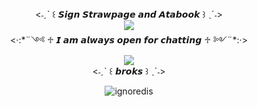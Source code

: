
<div align="center">
<˗ˏˋ ꒰ 𝙎𝙞𝙜𝙣 𝙎𝙩𝙧𝙖𝙬𝙥𝙖𝙜𝙚 𝙖𝙣𝙙 𝘼𝙩𝙖𝙗𝙤𝙤𝙠 ꒱ ˎˊ˗>
<div align="center">
<img src="https://64.media.tumblr.com/c4a7cec7314d456cdf6ed6a15a4b660e/23e83896a48037ad-13/s75x75_c1/e8dbad4b0756d1888fd4e83a2ff9f650c2caf20f.gifv">
<div align="center">
<·:*¨༺ ♱ 𝙄 𝙖𝙢 𝙖𝙡𝙬𝙖𝙮𝙨 𝙤𝙥𝙚𝙣 𝙛𝙤𝙧 𝙘𝙝𝙖𝙩𝙩𝙞𝙣𝙜 ♱ ༻¨*:·>
<div align="center">
<img src="https://64.media.tumblr.com/2670118224836eebb3e1f62548dfeac2/2999fab2ecada0c8-c9/s500x750/53b4dc64befc4e567ac8c896292b8ce338fd6933.gifv">
<div align="center">
<˗ˏˋ ꒰ 𝙗𝙧𝙤𝙠𝙨 ꒱ ˎˊ˗>
<div align="center">


![ignoredis](https://komarev.com/ghpvc/?username=Gwenrora&label=ignore+this..&style=plastic)
